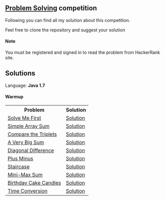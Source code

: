 ## [Problem Solving](https://www.hackerrank.com/domains/algorithms) competition

Following you can find all my solution about this competition.

Feel free to clone the repository and suggest your solution

#### Note
You must be registered and signed in to read the problem from HackerRank site.


## Solutions

Language: **Java 1.7**

#### Warmup
<table>
    <tr>
        <th>Problem</th>
        <th>Solution</th>
    </tr>
    <tr>
        <td>
            <a href="https://www.hackerrank.com/challenges/solve-me-first/problem">Solve Me First</a>
        </td>
        <td>
            <a href="">Solution</a>
        </td>
    </tr>
    <tr>
        <td>
            <a href="https://www.hackerrank.com/challenges/simple-array-sum/problem">Simple Array Sum</a>
        </td>
        <td>
            <a href="">Solution</a>
        </td>
    </tr>
    <tr>
        <td>
            <a href="https://www.hackerrank.com/challenges/compare-the-triplets/problem">Compare the Triplets</a>
        </td>
        <td>
            <a href="">Solution</a>
        </td>
    </tr>
    <tr>
        <td>
            <a href="https://www.hackerrank.com/challenges/a-very-big-sum/problem">A Very Big Sum</a>
        </td>
        <td>
            <a href="">Solution</a>
        </td>
    </tr>
    <tr>
        <td>
            <a href="https://www.hackerrank.com/challenges/diagonal-difference/problem">Diagonal Difference</a>
        </td>
        <td>
            <a href="">Solution</a>
        </td>
    </tr>
    <tr>
        <td>
            <a href="https://www.hackerrank.com/challenges/plus-minus/problem">Plus Minus</a>
        </td>
        <td>
            <a href="">Solution</a>
        </td>
    </tr>
    <tr>
        <td>
            <a href="https://www.hackerrank.com/challenges/staircase/problem">Staircase</a>
        </td>
        <td>
            <a href="">Solution</a>
        </td>
    </tr>
    <tr>
        <td>
            <a href="https://www.hackerrank.com/challenges/mini-max-sum/problem">Mini-Max Sum</a>
        </td>
        <td>
            <a href="">Solution</a>
        </td>
    </tr>
	<tr>
        <td>
            <a href="https://www.hackerrank.com/challenges/birthday-cake-candles/problem">Birthday Cake Candles</a>
        </td>
        <td>
            <a href="">Solution</a>
        </td>
    </tr>
    <tr>
        <td>
            <a href="https://www.hackerrank.com/challenges/time-conversion/problem">Time Conversion</a>
        </td>
        <td>
            <a href="">Solution</a>
        </td>
    </tr>
</table>